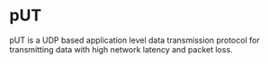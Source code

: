 # pUT
pUT is a UDP based application level data transmission protocol for transmitting data with high network latency and packet loss.
